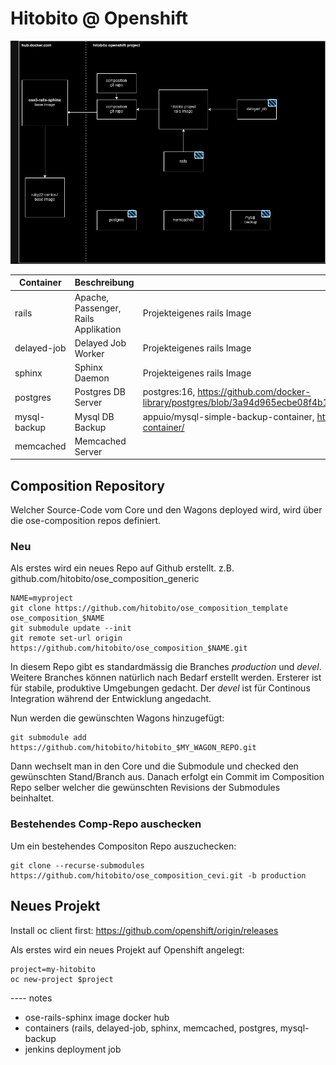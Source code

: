 # Hitobito @ Openshift

![Openshift Project](diagrams/ose-rails.png)



| Container    | Beschreibung                         | Image |
|--------------|--------------------------------------| --- |
| rails        | Apache, Passenger, Rails Applikation | Projekteigenes rails Image |
| delayed-job  | Delayed Job Worker                   | Projekteigenes rails Image |
| sphinx       | Sphinx Daemon                        | Projekteigenes rails Image |
| postgres     | Postgres DB Server                   | postgres:16, https://github.com/docker-library/postgres/blob/3a94d965ecbe08f4b1b255d3ed9ccae671a7a984/16/bookworm/Dockerfile |
| mysql-backup | Mysql DB Backup                      | appuio/mysql-simple-backup-container, https://hub.docker.com/r/appuio/mysql-simple-backup-container/ |
| memcached    | Memcached Server                     |  |


## Composition Repository

Welcher Source-Code vom Core und den Wagons deployed wird, wird über die ose-composition repos definiert.

### Neu

Als erstes wird ein neues Repo auf Github erstellt. z.B. github.com/hitobito/ose_composition_generic

    NAME=myproject
    git clone https://github.com/hitobito/ose_composition_template ose_composition_$NAME
    git submodule update --init
    git remote set-url origin https://github.com/hitobito/ose_composition_$NAME.git

In diesem Repo gibt es standardmässig die Branches *production* und *devel*. Weitere Branches können natürlich nach Bedarf erstellt werden. Ersterer ist für stabile, produktive Umgebungen gedacht. Der *devel* ist für Continous Integration während der Entwicklung angedacht.

Nun werden die gewünschten Wagons hinzugefügt:

    git submodule add https://github.com/hitobito/hitobito_$MY_WAGON_REPO.git

Dann wechselt man in den Core und die Submodule und checked den gewünschten Stand/Branch aus. Danach erfolgt ein Commit im Composition Repo selber welcher die gewünschten Revisions der Submodules beinhaltet.

### Bestehendes Comp-Repo auschecken

Um ein bestehendes Compositon Repo auszuchecken:

    git clone --recurse-submodules https://github.com/hitobito/ose_composition_cevi.git -b production

## Neues Projekt

Install oc client first: https://github.com/openshift/origin/releases

Als erstes wird ein neues Projekt auf Openshift angelegt:

    project=my-hitobito
    oc new-project $project




---- notes

* ose-rails-sphinx image docker hub
* containers (rails, delayed-job, sphinx, memcached, postgres, mysql-backup
* jenkins deployment job
